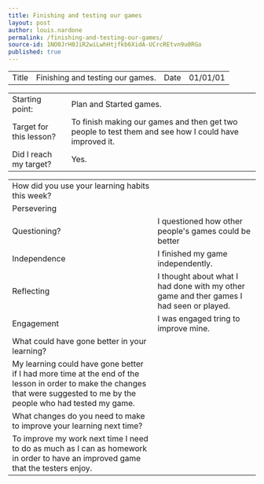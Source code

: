 ```yaml
---
title: Finishing and testing our games
layout: post
author: louis.nardone
permalink: /finishing-and-testing-our-games/
source-id: 1NO0JrH0JiR2wiLwhHtjfkb6XidA-UCrcREtvn9u0RGo
published: true
---
```

<table>
  <tr>
    <td>Title</td>
    <td>Finishing and testing our games.</td>
    <td>Date</td>
    <td>01/01/01</td>
  </tr>
</table>


<table>
  <tr>
    <td>Starting point:</td>
    <td>Plan and Started games.</td>
  </tr>
  <tr>
    <td>Target for this lesson?</td>
    <td>To finish making our games and then get two people to test them and see how I could have improved it.</td>
  </tr>
  <tr>
    <td>Did I reach my target? </td>
    <td>Yes.</td>
  </tr>
</table>


<table>
  <tr>
    <td>How did you use your learning habits this week?</td>
    <td></td>
  </tr>
  <tr>
    <td>Persevering</td>
    <td></td>
  </tr>
  <tr>
    <td>Questioning?</td>
    <td>I questioned how other people's games could be better</td>
  </tr>
  <tr>
    <td>Independence</td>
    <td>I finished my game independently.</td>
  </tr>
  <tr>
    <td>Reflecting</td>
    <td>I thought about what I had done with my other game and ther games I had seen or played.</td>
  </tr>
  <tr>
    <td>Engagement</td>
    <td>I was engaged tring to improve mine.</td>
  </tr>
  <tr>
    <td>What could have gone better in your learning?</td>
    <td></td>
  </tr>
  <tr>
    <td>My learning could have gone better if I had more time at the end of the lesson in order to make the changes that were suggested to me by the people who had tested my game.</td>
    <td></td>
  </tr>
  <tr>
    <td>What changes do you need to make to improve your learning next time?</td>
    <td></td>
  </tr>
  <tr>
    <td>To improve my work next time I need to do as much as I can as homework in order to have an improved game that the testers enjoy. </td>
    <td></td>
  </tr>
</table>


